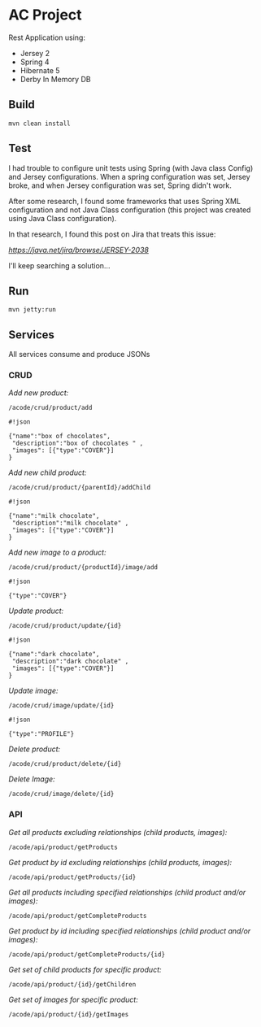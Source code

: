# **AC Project**

Rest Application using:

* Jersey 2
* Spring 4
* Hibernate 5
* Derby In Memory DB

## **Build**
```
mvn clean install
```

## **Test** 
I had trouble to configure unit tests using Spring (with Java class Config) and Jersey configurations.
When a spring configuration was set, Jersey broke, and when Jersey configuration was set, Spring didn't work.

After some research, I found some frameworks that uses Spring XML configuration and not Java Class configuration (this project was created using Java Class configuration).

In that research, I found this post on Jira that treats this issue:

*https://java.net/jira/browse/JERSEY-2038*

I'll keep searching a solution...

## **Run** 
```
mvn jetty:run
```

## **Services** ##
All services consume and produce JSONs
### **CRUD** ###

*Add new product:*
```
/acode/crud/product/add
```

```
#!json

{"name":"box of chocolates", 
 "description":"box of chocolates " ,
 "images": [{"type":"COVER"}]
}
```

*Add new child product:*
```
/acode/crud/product/{parentId}/addChild
```

```
#!json

{"name":"milk chocolate", 
 "description":"milk chocolate" ,
 "images": [{"type":"COVER"}]
}
```

*Add new image to a product:*
```
/acode/crud/product/{productId}/image/add
```

```
#!json

{"type":"COVER"}
```

*Update product:*
```
/acode/crud/product/update/{id}
```

```
#!json

{"name":"dark chocolate", 
 "description":"dark chocolate" ,
 "images": [{"type":"COVER"}]
}
```

*Update image:*
```
/acode/crud/image/update/{id}
```

```
#!json

{"type":"PROFILE"}
```

*Delete product:*
```
/acode/crud/product/delete/{id}
```

*Delete Image:*
```
/acode/crud/image/delete/{id}
```

### **API** ###

*Get all products excluding relationships (child products, images):*
```
/acode/api/product/getProducts
```

*Get product by id excluding relationships (child products, images):*
```
/acode/api/product/getProducts/{id}
```

*Get all products including specified relationships (child product and/or images):*
```
/acode/api/product/getCompleteProducts
```

*Get product by id including specified relationships (child product and/or images):*
```
/acode/api/product/getCompleteProducts/{id}
```

*Get set of child products for specific product:*
```
/acode/api/product/{id}/getChildren
```

*Get set of images for specific product:*
```
/acode/api/product/{id}/getImages
```